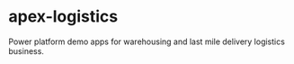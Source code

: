 # apex-logistics
Power platform demo apps for warehousing and last mile delivery logistics business.
